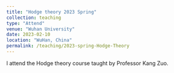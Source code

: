 ```yaml
---
title: "Hodge theory 2023 Spring"
collection: teaching
type: "Attend"
venue: "Wuhan University"
date: 2023-02-10
location: "WuHan, China"
permalink: /teaching/2023-spring-Hodge-Theory
---
```


I attend the Hodge theory course taught by Professor Kang Zuo.